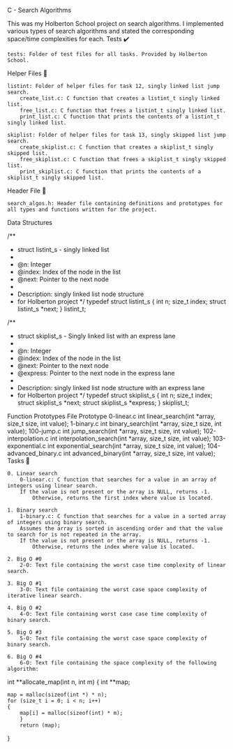 C - Search Algorithms

This was my Holberton School project on search algorithms. I implemented various types of search algorithms and stated the corresponding space/time complexities for each.
Tests ✔️

    tests: Folder of test files for all tasks. Provided by Holberton School.

Helper Files 🙌

    listint: Folder of helper files for task 12, singly linked list jump search.
        create_list.c: C function that creates a listint_t singly linked list.
        free_list.c: C function that frees a listint_t singly linked list.
        print_list.c: C function that prints the contents of a listint_t singly linked list.

    skiplist: Folder of helper files for task 13, singly skipped list jump search.
        create_skiplist.c: C function that creates a skiplist_t singly skipped list.
        free_skiplist.c: C function that frees a skiplist_t singly skipped list.
        print_skiplist.c: C function that prints the contents of a skiplist_t singly skipped list.

Header File 📁

    search_algos.h: Header file containing definitions and prototypes for all types and functions written for the project.

Data Structures

/**
 * struct listint_s - singly linked list
 *
 * @n: Integer
 * @index: Index of the node in the list
 * @next: Pointer to the next node
 *
 * Description: singly linked list node structure
 * for Holberton project
 */
typedef struct listint_s
{
    int n;
    size_t index;
    struct listint_s *next;
} listint_t;

/**
 * struct skiplist_s - Singly linked list with an express lane
 *
 * @n: Integer
 * @index: Index of the node in the list
 * @next: Pointer to the next node
 * @express: Pointer to the next node in the express lane
 *
 * Description: singly linked list node structure with an express lane
 * for Holberton project
 */
typedef struct skiplist_s
{
    int n;
    size_t index;
    struct skiplist_s *next;
    struct skiplist_s *express;
} skiplist_t;

Function Prototypes
File 	Prototype
0-linear.c 	int linear_search(int *array, size_t size, int value);
1-binary.c 	int binary_search(int *array, size_t size, int value);
100-jump.c 	int jump_search(int *array, size_t size, int value);
102-interpolation.c 	int interpolation_search(int *array, size_t size, int value);
103-exponential.c 	int exponential_search(int *array, size_t size, int value);
104-advanced_binary.c 	int advanced_binary(int *array, size_t size, int value);
Tasks 📃

    0. Linear search
        0-linear.c: C function that searches for a value in an array of integers using linear search.
        If the value is not present or the array is NULL, returns -1.
            Otherwise, returns the first index where value is located.

    1. Binary search
        1-binary.c: C function that searches for a value in a sorted array of integers using binary search.
        Assumes the array is sorted in ascending order and that the value to search for is not repeated in the array.
        If the value is not present or the array is NULL, returns -1.
            Otherwise, returns the index where value is located.

    2. Big O #0
        2-O: Text file containing the worst case time complexity of linear search.

    3. Big O #1
        3-O: Text file containing the worst case space complexity of iterative linear search.

    4. Big O #2
        4-O: Text file containing worst case case time complexity of binary search.

    5. Big O #3
        5-O: Text file containing the worst case space complexity of binary search.

    6. Big O #4
        6-O: Text file containing the space complexity of the following algorithm:

int **allocate_map(int n, int m)
{
    int **map;

    map = malloc(sizeof(int *) * n);
    for (size_t i = 0; i < n; i++)
    {
        map[i] = malloc(sizeof(int) * m);
		}
		return (map);
}
